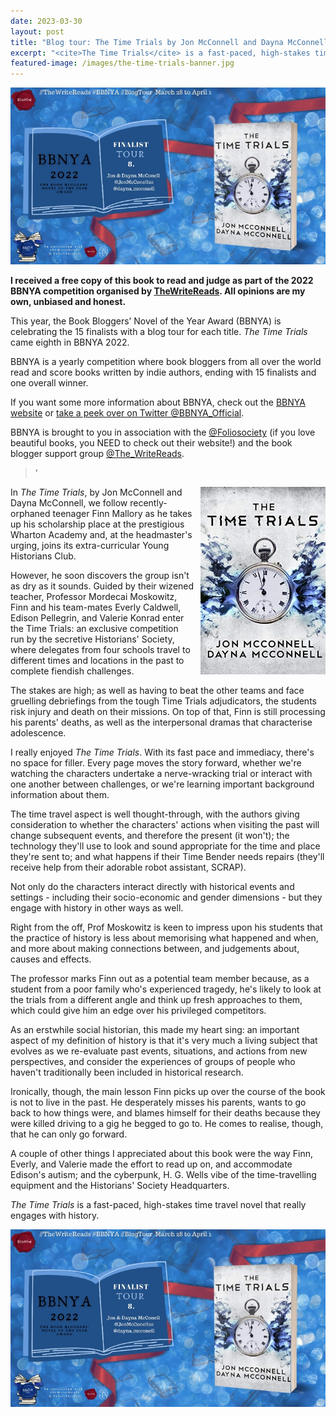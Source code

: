 ```yaml
---
date: 2023-03-30
layout: post
title: "Blog tour: The Time Trials by Jon McConnell and Dayna McConnell"
excerpt: "<cite>The Time Trials</cite> is a fast-paced, high-stakes time travel novel that really engages with history."
featured-image: /images/the-time-trials-banner.jpg
---
```


![The Time Trials blog tour banner](/images/the-time-trials-banner.jpg)

**I received a free copy of this book to read and judge as part of the 2022 BBNYA competition organised by [TheWriteReads](https://www.thewritereads.com/). All opinions are my own, unbiased and honest.**

This year, the Book Bloggers’ Novel of the Year Award (BBNYA) is celebrating the 15 finalists with a blog tour for each title. <cite>The Time Trials</cite> came eighth in BBNYA 2022.

BBNYA is a yearly competition where book bloggers from all over the world read and score books written by indie authors, ending with 15 finalists and one overall winner.

If you want some more information about BBNYA, check out the [BBNYA website](https://www.bbnya.com/) or [take a peek over on Twitter @BBNYA_Official](https://twitter.com/bbnya_official/).

BBNYA is brought to you in association with the [@Foliosociety](https://twitter.com/foliosociety/) (if you love beautiful books, you NEED to check out their website!) and the book blogger support group [@The_WriteReads](https://twitter.com/the_writereads/).

> '

<img src="/images/the-time-trials-200.jpg" alt="The Time Trials" style="float: right; margin-bottom: 10px; margin-left: 10px;">

In <cite>The Time Trials</cite>, by Jon McConnell and Dayna McConnell, we follow recently-orphaned teenager Finn Mallory as he takes up his scholarship place at the prestigious Wharton Academy and, at the headmaster's urging, joins its extra-curricular Young Historians Club.

However, he soon discovers the group isn't as dry as it sounds. Guided by their wizened teacher, Professor Mordecai Moskowitz, Finn and his team-mates Everly Caldwell, Edison Pellegrin, and Valerie Konrad enter the Time Trials: an exclusive competition run by the secretive Historians' Society, where delegates from four schools travel to different times and locations in the past to complete fiendish challenges.

The stakes are high; as well as having to beat the other teams and face gruelling debriefings from the tough Time Trials adjudicators, the students risk injury and death on their missions. On top of that, Finn is still processing his parents' deaths, as well as the interpersonal dramas that characterise adolescence.

I really enjoyed <cite>The Time Trials</cite>. With its fast pace and immediacy, there's no space for filler. Every page moves the story forward, whether we're watching the characters undertake a nerve-wracking trial or interact with one another between challenges, or we're learning important background information about them.

The time travel aspect is well thought-through, with the authors giving consideration to whether the characters' actions when visiting the past will change subsequent events, and therefore the present (it won't); the technology they'll use to look and sound appropriate for the time and place they're sent to; and what happens if their Time Bender needs repairs (they'll receive help from their adorable robot assistant, SCRAP).

Not only do the characters interact directly with historical events and settings - including their socio-economic and gender dimensions - but they engage with history in other ways as well.

Right from the off, Prof Moskowitz is keen to impress upon his students that the practice of history is less about memorising what happened and when, and more about making connections between, and judgements about, causes and effects.

The professor marks Finn out as a potential team member because, as a student from a poor family who's experienced tragedy, he's likely to look at the trials from a different angle and think up fresh approaches to them, which could give him an edge over his privileged competitors.

As an erstwhile social historian, this made my heart sing: an important aspect of my definition of history is that it's very much a living subject that evolves as we re-evaluate past events, situations, and actions from new perspectives, and consider the experiences of groups of people who haven't traditionally been included in historical research.

Ironically, though, the main lesson Finn picks up over the course of the book is not to live in the past. He desperately misses his parents, wants to go back to how things were, and blames himself for their deaths because they were killed driving to a gig he begged to go to. He comes to realise, though, that he can only go forward.

A couple of other things I appreciated about this book were the way Finn, Everly, and Valerie made the effort to read up on, and accommodate Edison's autism; and the cyberpunk, H. G. Wells vibe of the time-travelling equipment and the Historians' Society Headquarters.

<cite>The Time Trials</cite> is a fast-paced, high-stakes time travel novel that really engages with history.

![The Time Trials blog tour banner](/images/the-time-trials-banner.jpg)
